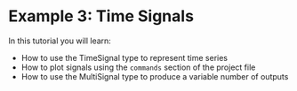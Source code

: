 # Example 3: Time Signals

In this tutorial you will learn:
- How to use the TimeSignal type to represent time series
- How to plot signals using the `commands` section of the project file
- How to use the MultiSignal type to produce a variable number of outputs
